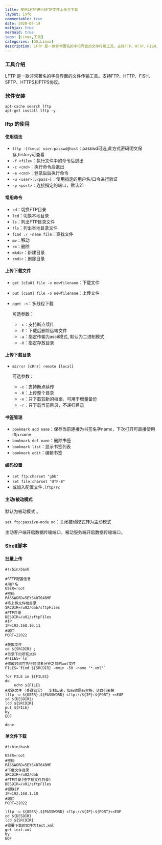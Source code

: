 ```yaml
---
title: 使用LFTP进行SFTP文件上传与下载
layout: info
commentable: true
date: 2020-07-14
mathjax: true
mermaid: true
tags: [Linux,工具]
categories: [OS,Linux]
description: LFTP 是一款非常著名的字符界面的文件传输工具。支持FTP、HTTP、FISH、SFTP、HTTPS和FTPS协议。
---
```


### 工具介绍

LFTP 是一款非常著名的字符界面的文件传输工具。支持FTP、HTTP、FISH、SFTP、HTTPS和FTPS协议。

### 软件安装

```shell
apt-cache search lftp
apt-get install lftp -y
```

### lftp 的使用

#### 使用语法

-	`lftp -[fceup] user:passwd@host`：passwd可选,此方式密码明文保存,history可查看 
-	`-f <file>`：执行文件中的命令后退出
-	 `-c <cmd>`：执行命令后退出 
-	`-e <cmd>`：登录后后执行命令 
-	`-u <user>[,<pass>]`：使用指定的用户名/口令进行验证 
-	`-p <port>`：连接指定的端口，默认21

#### 常用命令

- `cd`：切换FTP目录 
- `lcd`：切换本地目录
- `ls`：列出FTP目录文件
- `!ls`：列出本地目录文件 
- `find ./ -name file`：查找文件
- `mv`：移动
- `rm`：删除
- `mkdir`：新建目录
- `rmdir`：删除目录

#### 上传下载文件

- `get [cEaO] file -o newfilename`：下载文件

- `put [cEaO] file -o newfilename`：上传文件

- `pget -n`：多线程下载

  可选参数：

  - `-c`：支持断点续传 
  - `-E`：下载后删除远端文件
  - `-a`：指定传输为ascii模式, 默认为二进制模式 
  - `-O`：指定存放目录

#### 上传下载目录

- `mirror [cRnr] remote [local]` 

  可选参数： 

  - `-c`：支持断点续传 
  - `-R`：上传整个目录 
  - `-n`：只下载较新的档案，可用于增量备份 
  - `-r`：只下载当前目录，不递归目录

#### 书签管理

- `bookmark add name`：保存当前连接为书签名字name，下次打开可直接使用lftp name
- `bookmark del name`：删除书签
- `bookmark list`：显示书签列表
- `bookmark edit`：编辑书签

#### 编码设置

- `set ftp:charset "gbk"` 
- `set file:charset "UTF-8"` 
- 或加入配置文件`.lftp/rc`

#### 主动/被动模式

默认为被动模式 。

`set ftp:passive-mode no`：关闭被动模式转为主动模式

主动客户端开启数据传输端口，被动服务端开启数据传输端口。

### Shell脚本

#### 批量上传

```shell
#!/bin/bash

#SFTP配置信息
#用户名
USER=root
#密码
PASSWORD=5EYS40T04BMF
#待上传文件根目录
SRCDIR=/u02/dab/sftpFiles
#FTP目录
DESDIR=/u01/sftpFiles
#IP
IP=192.168.10.11
#端口
PORT=22022

#获取文件
cd ${SRCDIR} ;
#目录下的所有文件
#FILES=`ls` 
#修改时间在执行时间五分钟之前的xml文件
FILES=`find ${SRCDIR} -mmin -50 -name '*.xml'`

for FILE in ${FILES}
do
    echo ${FILE}
#发送文件 (关键部分）  复制出来，如有结尾有空格，请自行去掉
lftp -u ${USER},${PASSWORD} sftp://${IP}:${PORT} <<EOF
cd ${DESDIR}/
lcd ${SRCDIR}
put ${FILE}
by
EOF

done
```

#### 单文件下载

```shell
#!/bin/bash

USER=root
#密码
PASSWORD=5EYS40T04BMF
#下载文件目录
SRCDIR=/u02/dab
#FTP目录(待下载文件目录)
DESDIR=/u01/sftpFiles
#银联IP
IP=192.168.1.10
#端口
PORT=22022

lftp -u ${USER},${PASSWORD} sftp://${IP}:${PORT}<<EOF
cd ${DESDIR}
lcd ${SRCDIR}
#需要下载的文件为text.xml
get text.xml
by
EOF
```

